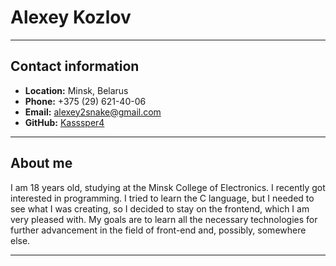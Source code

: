 # __Alexey Kozlov__

***

## __Contact information__

* __Location:__ Minsk, Belarus
* __Phone:__ +375 (29) 621-40-06
* __Email:__ alexey2snake@gmail.com
* __GitHub:__ [Kasssper4](https://github.com/Kasssper4)

***

## __About me__

I am 18 years old, studying at the Minsk College of Electronics.
I recently got interested in programming. I tried to learn the C language, but I needed to see what I was creating, so I decided to stay on the frontend, which I am very pleased with.
My goals are to learn all the necessary technologies for further advancement in the field of front-end and, possibly, somewhere else.
***